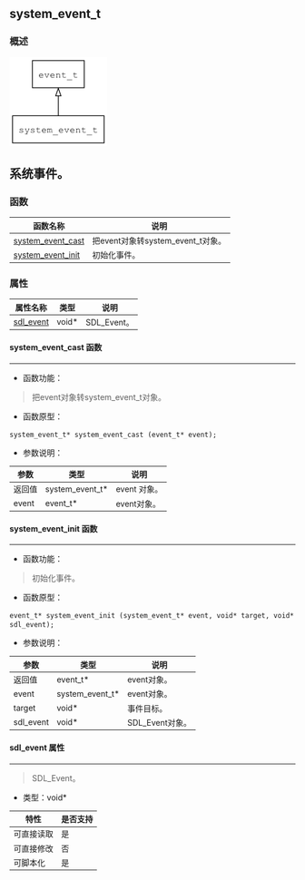 ## system\_event\_t
### 概述
![image](images/system_event_t_0.png)

系统事件。
----------------------------------
### 函数
<p id="system_event_t_methods">

| 函数名称 | 说明 | 
| -------- | ------------ | 
| <a href="#system_event_t_system_event_cast">system\_event\_cast</a> | 把event对象转system_event_t对象。 |
| <a href="#system_event_t_system_event_init">system\_event\_init</a> | 初始化事件。 |
### 属性
<p id="system_event_t_properties">

| 属性名称 | 类型 | 说明 | 
| -------- | ----- | ------------ | 
| <a href="#system_event_t_sdl_event">sdl\_event</a> | void* | SDL_Event。 |
#### system\_event\_cast 函数
-----------------------

* 函数功能：

> <p id="system_event_t_system_event_cast">把event对象转system_event_t对象。

* 函数原型：

```
system_event_t* system_event_cast (event_t* event);
```

* 参数说明：

| 参数 | 类型 | 说明 |
| -------- | ----- | --------- |
| 返回值 | system\_event\_t* | event 对象。 |
| event | event\_t* | event对象。 |
#### system\_event\_init 函数
-----------------------

* 函数功能：

> <p id="system_event_t_system_event_init">初始化事件。

* 函数原型：

```
event_t* system_event_init (system_event_t* event, void* target, void* sdl_event);
```

* 参数说明：

| 参数 | 类型 | 说明 |
| -------- | ----- | --------- |
| 返回值 | event\_t* | event对象。 |
| event | system\_event\_t* | event对象。 |
| target | void* | 事件目标。 |
| sdl\_event | void* | SDL\_Event对象。 |
#### sdl\_event 属性
-----------------------
> <p id="system_event_t_sdl_event">SDL_Event。

* 类型：void*

| 特性 | 是否支持 |
| -------- | ----- |
| 可直接读取 | 是 |
| 可直接修改 | 否 |
| 可脚本化   | 是 |

